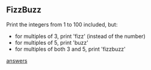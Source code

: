 ## FizzBuzz

Print the integers from 1 to 100 included, but:
- for multiples of 3, print 'fizz' (instead of the number)
- for multiples of 5, print 'buzz'
- for multiples of both 3 and 5, print 'fizzbuzz'

[answers](answers.md)
